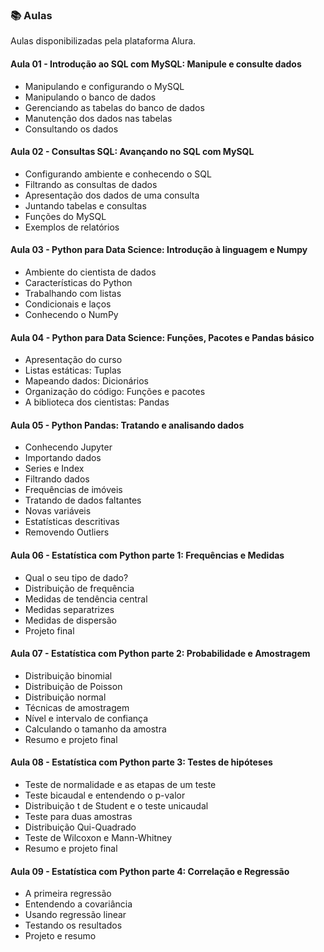### 📚  Aulas

Aulas disponibilizadas pela plataforma Alura.


#### Aula 01 - Introdução ao SQL com MySQL: Manipule e consulte dados

- Manipulando e configurando o MySQL
- Manipulando o banco de dados
- Gerenciando as tabelas do banco de dados
- Manutenção dos dados nas tabelas
- Consultando os dados

#### Aula 02 - Consultas SQL: Avançando no SQL com MySQL

- Configurando ambiente e conhecendo o SQL
- Filtrando as consultas de dados
- Apresentação dos dados de uma consulta
- Juntando tabelas e consultas
- Funções do MySQL
- Exemplos de relatórios

#### Aula 03 - Python para Data Science: Introdução à linguagem e Numpy

- Ambiente do cientista de dados
- Características do Python
- Trabalhando com listas
- Condicionais e laços
- Conhecendo o NumPy

#### Aula 04 - Python para Data Science: Funções, Pacotes e Pandas básico

- Apresentação do curso
- Listas estáticas: Tuplas
- Mapeando dados: Dicionários
- Organização do código: Funções e pacotes
- A biblioteca dos cientistas: Pandas

#### Aula 05 - Python Pandas: Tratando e analisando dados

- Conhecendo Jupyter
- Importando dados
- Series e Index
- Filtrando dados
- Frequências de imóveis
- Tratando de dados faltantes
- Novas variáveis
- Estatísticas descritivas
- Removendo Outliers

#### Aula 06 - Estatística com Python parte 1: Frequências e Medidas

- Qual o seu tipo de dado?
- Distribuição de frequência
- Medidas de tendência central
- Medidas separatrizes
- Medidas de dispersão
- Projeto final

#### Aula 07 - Estatística com Python parte 2: Probabilidade e Amostragem

- Distribuição binomial
- Distribuição de Poisson
- Distribuição normal
- Técnicas de amostragem
- Nível e intervalo de confiança
- Calculando o tamanho da amostra
- Resumo e projeto final

#### Aula 08 - Estatística com Python parte 3: Testes de hipóteses

- Teste de normalidade e as etapas de um teste
- Teste bicaudal e entendendo o p-valor
- Distribuição t de Student e o teste unicaudal
- Teste para duas amostras
- Distribuição Qui-Quadrado
- Teste de Wilcoxon e Mann-Whitney
- Resumo e projeto final

#### Aula 09 - Estatística com Python parte 4: Correlação e Regressão

- A primeira regressão
- Entendendo a covariância
- Usando regressão linear
- Testando os resultados
- Projeto e resumo
